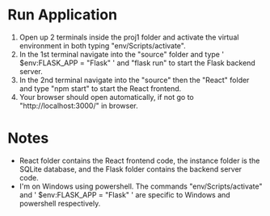 # Run Application
1. Open up 2 terminals inside the proj1 folder and activate the virtual environment in both typing "env/Scripts/activate".
2. In the 1st terminal navigate into the "source" folder and type ' $env:FLASK_APP = "Flask" ' and "flask run" to start the Flask backend server.
3. In the 2nd terminal navigate into the "source" then the "React" folder and type "npm start" to start the React frontend.
4. Your browser should open automatically, if not go to "http://localhost:3000/" in browser.

# Notes
- React folder contains the React frontend code, the instance folder is the SQLite database, and the Flask folder contains the backend server code.
- I'm on Windows using powershell. The commands "env/Scripts/activate" and ' $env:FLASK_APP = "Flask" ' are specific to Windows and powershell respectively. 
